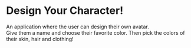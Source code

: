 # Design Your Character!
 An application where the user can design their own avatar.\
 Give them a name and choose their favorite color. Then pick the colors of their skin, hair and clothing! 
